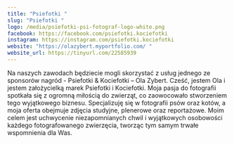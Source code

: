 ```yaml
---
title: "Psiefotki "
slug: "Psiefotki "
logo: /media/psiefotki-psi-fotograf-logo-white.png
facebook: https://facebook.com/psiefotki.kociefotki
instagram: https://instagram.com/psiefotki.kociefotki
website: "https://olazybert.myportfolio.com/ "
website_url: https://tinyurl.com/22585939
---
```

Na naszych zawodach będziecie mogli skorzystać z usług jednego ze sponsorów nagród - Psiefotki & Kociefotki – Ola Zybert. Cześć, jestem Ola i jestem założycielką marek Psiefotki i Kociefotki. Moja pasja do fotografii spotkała się z ogromną miłością do zwierząt, co zaowocowało stworzeniem tego wyjątkowego biznesu. Specjalizuję się w fotografii psów oraz kotów, a moja oferta obejmuje zdjęcia studyjne, plenerowe oraz reportażowe. Moim celem jest uchwycenie niezapomnianych chwil i wyjątkowych osobowości każdego fotografowanego zwierzęcia, tworząc tym samym trwałe wspomnienia dla Was.